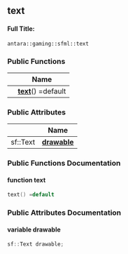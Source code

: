 

## text

#### Full Title:
```
antara::gaming::sfml::text
```















### Public Functions

|                | Name           |
| -------------- | -------------- |
|  | **[text](Classes/structantara_1_1gaming_1_1sfml_1_1text.md#function-text)**() =default  |


### Public Attributes

|                | Name           |
| -------------- | -------------- |
| sf::Text | **[drawable](Classes/structantara_1_1gaming_1_1sfml_1_1text.md#variable-drawable)**  |











### Public Functions Documentation

#### function text

```cpp
text() =default
```






























### Public Attributes Documentation

#### variable drawable

```cpp
sf::Text drawable;
```



































